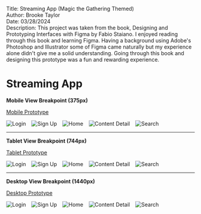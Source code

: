Title: Streaming App (Magic the Gathering Themed)  
Author: Brooke Taylor  
Date: 03/28/2024  
Description: This project was taken from the book, Designing and Prototyping Interfaces with Figma by Fabio Staiano. I enjoyed reading through this book and learning Figma. Having a background using Adobe's Photoshop and Illustrator some of Figma came naturally but my experience alone didn't give me a solid understanding. Going through this book and designing this prototype was a fun and rewarding experience. 

# Streaming App

**Mobile View Breakpoint (375px)**

[Mobile Prototype](https://www.figma.com/proto/VzwMM2EeoLnRnAGtwtax8p/Streaming-App?type=design&node-id=1-2&t=V0nj1cDlaSwQ7ZJ1-0&scaling=scale-down&page-id=0%3A1&starting-point-node-id=1%3A2)

![Login](images/mobile/Login.png) &ensp; ![Sign Up](images/mobile/SignUp.png) &ensp; ![Home](images/mobile/Home.jpg) &ensp; ![Content Detail](images/mobile/ContentDetail.jpg) &ensp; ![Search](images/mobile/Search.png)

---

**Tablet View Breakpoint (744px)**

[Tablet Prototype](https://www.figma.com/proto/VzwMM2EeoLnRnAGtwtax8p/Streaming-App?type=design&node-id=126-2995&t=67arp7laVEc08Mk7-0&scaling=scale-down&page-id=126%3A2994&starting-point-node-id=126%3A2995)

![Login](images/tablet/Login.png) &ensp; ![Sign Up](images/tablet/SignUp.png) &ensp; ![Home](images/tablet/Home.jpg) &ensp; ![Content Detail](images/tablet/ContentDetail.jpg) &ensp; ![Search](images/tablet/Search.png)

---

**Desktop View Breakpoint (1440px)**

[Desktop Prototype](https://www.figma.com/proto/VzwMM2EeoLnRnAGtwtax8p/Streaming-App?type=design&node-id=191-3126&t=67arp7laVEc08Mk7-0&scaling=min-zoom&page-id=191%3A3125&starting-point-node-id=191%3A3126)

![Login](images/desktop/Login.png) &ensp; ![Sign Up](images/desktop/SignUp.png) &ensp; ![Home](images/desktop/Home.jpg) &ensp; ![Content Detail](images/desktop/ContentDetail.jpg) &ensp; ![Search](images/desktop/Search.png)

